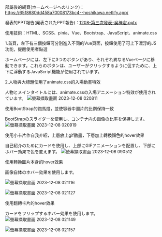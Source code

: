 部屬後的網頁(ホームページへのリンク)：https://65f8680dd458a70008173bc4--hoshikawa.netlify.app/

發表的PPT報告(発表されたPPT報告)：[1208-第三次發表-吳梓宏.pptx](https://github.com/WuTzuHung/HoshikawaWebDesign/files/14339786/1208-.-.pptx)

使用技術：HTML、SCSS、pinia、Vue、Bootstrap、JavaScript、animate.css

1.首頁，左下有三個按鈕可分別進入不同的Vue頁面，按鈕使用了可上下漂浮的JS功能，提醒使用者點選

ホームページには、左下に3つのボタンがあり、それぞれ異なるVueページに移動できます。これらのボタンは、ユーザーがクリックするように促すために、上下に浮動するJavaScript機能が使用されています。

2.人物與大標題使用了animate.css的入場動畫特效 

人物とメインタイトルには、animate.cssの入場アニメーション特效が使用されています。
![螢幕擷取畫面 2023-12-08 020811](https://github.com/WuTzuHung/HoshikawaWebDesign/assets/151004287/449e7fbb-9fba-4f37-b57e-1fb554c0932c)

使用BootStrap的跑馬燈，並使容器中圖片的比例保持一致

BootStrapのスライダーを使用し、コンテナ内の画像の比率を保持します。
![螢幕擷取畫面 2023-12-08 020919](https://github.com/WuTzuHung/HoshikawaWebDesign/assets/151004287/f15b6d6e-b0be-44e2-bb75-34ad5d26c1f2)

使用小卡片作自我介紹，上層放上gif動畫，下層加上轉換顏色的hover效果

自己紹介のためにカードを使用し、上部にGIFアニメーションを配置し、下部にホバー効果で色を変えます。
![螢幕擷取畫面 2023-12-08 090512](https://github.com/WuTzuHung/HoshikawaWebDesign/assets/151004287/c99c5c64-0caf-45d6-9fc7-c18a168252f6)

使用轉換圖片本身的hover效果

画像自体のホバー効果を使用します。

![螢幕擷取畫面 2023-12-08 021116](https://github.com/WuTzuHung/HoshikawaWebDesign/assets/151004287/dbe2f7ad-53a5-48f3-862a-bfe8e8bcc9ec)

![螢幕擷取畫面 2023-12-08 021127](https://github.com/WuTzuHung/HoshikawaWebDesign/assets/151004287/de463ee4-6aee-4d7f-86f1-16acfedcac05)

使用翻轉卡片的hover效果

カードをフリップするホバー効果を使用します。
![螢幕擷取畫面 2023-12-08 021149](https://github.com/WuTzuHung/HoshikawaWebDesign/assets/151004287/387d2fa2-0d2d-44f5-a95c-c27a0ef8e280)

![螢幕擷取畫面 2023-12-08 021157](https://github.com/WuTzuHung/HoshikawaWebDesign/assets/151004287/c21a77dc-58c3-4cc1-8bdd-e96f599bfc3a)

